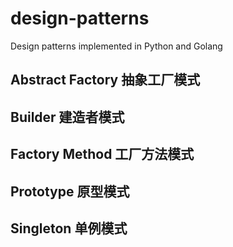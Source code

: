 # design-patterns
Design patterns implemented in Python and Golang

## Abstract Factory 抽象工厂模式
## Builder 建造者模式
## Factory Method 工厂方法模式
## Prototype 原型模式
## Singleton 单例模式